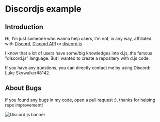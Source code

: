 # Discordjs example

## Introduction

Hi, I'm just someone who wanna help users, I'm not, in any way, affiliated with [Discord](https://discord.com), [Discord API](https://discord.gg/discord-api) or [discord.js](https://discord.js.org)

I know that a lot of users have some/big knowledges into d.js, the famous "discord.js" language. But i wanted to create a repositery with d.js code.

If you have any questions, you can directly contact me by using Discord: Luke Skywalker#8142.

## About Bugs

If you found any bugs in my code, open a pull request :), thanks for helping repo improvement!

![Discord.js banner](https://discordjs.guide/assets/img/canvas-square-avatar.6e30120f.png)
